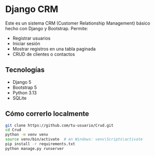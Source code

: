 # Django CRM

Este es un sistema CRM (Customer Relationship Management) básico hecho con Django y Bootstrap. Permite:

- Registrar usuarios
- Iniciar sesión
- Mostrar registros en una tabla paginada
- CRUD de clientes o contactos

## Tecnologías

- Django 5
- Bootstrap 5
- Python 3.13
- SQLite

## Cómo correrlo localmente

```bash
git clone https://github.com/tu-usuario/Crud.git
cd Crud
python -m venv venv
source venv/bin/activate  # en Windows: venv\Scripts\activate
pip install -r requirements.txt
python manage.py runserver
